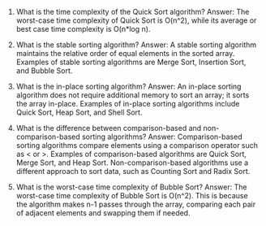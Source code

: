 

1. What is the time complexity of the Quick Sort algorithm?
Answer: The worst-case time complexity of Quick Sort is O(n^2), while its average or best case time complexity is O(n*log n).

2. What is the stable sorting algorithm?
Answer: A stable sorting algorithm maintains the relative order of equal elements in the sorted array. Examples of stable sorting algorithms are Merge Sort, Insertion Sort, and Bubble Sort.

3. What is the in-place sorting algorithm?
Answer: An in-place sorting algorithm does not require additional memory to sort an array; it sorts the array in-place. Examples of in-place sorting algorithms include Quick Sort, Heap Sort, and Shell Sort.

4. What is the difference between comparison-based and non-comparison-based sorting algorithms?
Answer: Comparison-based sorting algorithms compare elements using a comparison operator such as < or >. Examples of comparison-based algorithms are Quick Sort, Merge Sort, and Heap Sort. Non-comparison-based algorithms use a different approach to sort data, such as Counting Sort and Radix Sort.

5. What is the worst-case time complexity of Bubble Sort?
Answer: The worst-case time complexity of Bubble Sort is O(n^2). This is because the algorithm makes n-1 passes through the array, comparing each pair of adjacent elements and swapping them if needed.